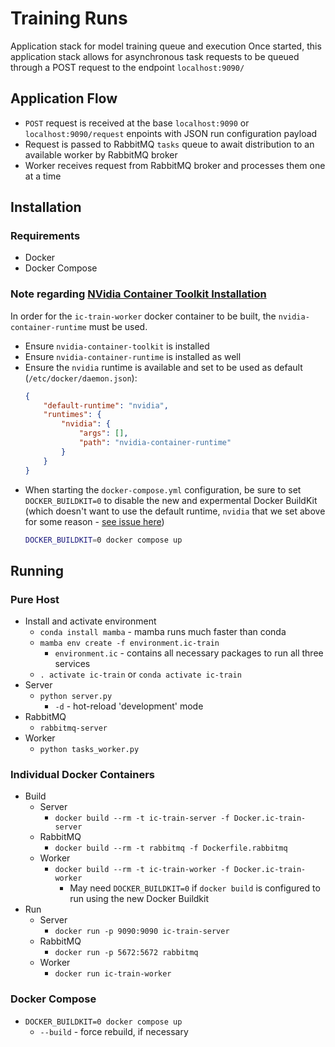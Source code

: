 # Training Runs

Application stack for model training queue and execution
Once started, this application stack allows for asynchronous task requests to be queued through a POST request to the endpoint `localhost:9090/`

## Application Flow
* `POST` request is received at the base `localhost:9090` or `localhost:9090/request` enpoints with JSON run configuration payload
* Request is passed to RabbitMQ `tasks` queue to await distribution to an available worker by RabbitMQ broker
* Worker receives request from RabbitMQ broker and processes them one at a time

## Installation

### Requirements
* Docker
* Docker Compose

### Note regarding [NVidia Container Toolkit Installation](https://docs.nvidia.com/datacenter/cloud-native/container-toolkit/install-guide.html)
In order for the `ic-train-worker` docker container to be built, the `nvidia-container-runtime` must be used.

* Ensure `nvidia-container-toolkit` is installed
* Ensure `nvidia-container-runtime` is installed as well
* Ensure the `nvidia` runtime is available and set to be used as default (`/etc/docker/daemon.json`):
    ```json
    {
        "default-runtime": "nvidia",
        "runtimes": {
            "nvidia": {
                "args": [],
                "path": "nvidia-container-runtime"
            }
        }
    }
    ```
* When starting the `docker-compose.yml` configuration, be sure to set `DOCKER_BUILDKIT=0` to disable the new and expermental Docker BuildKit (which doesn't want to use the default runtime, `nvidia` that we set above for some reason - [see issue here](https://github.com/docker/compose/issues/9681))
    ```bash
    DOCKER_BUILDKIT=0 docker compose up
    ```

## Running

### Pure Host

* Install and activate environment
    * `conda install mamba` - mamba runs much faster than conda
    * `mamba env create -f environment.ic-train`
        * `environment.ic` - contains all necessary packages to run all three services
    * `. activate ic-train` or `conda activate ic-train`
* Server
    * `python server.py`
        * `-d` - hot-reload 'development' mode
* RabbitMQ
    * `rabbitmq-server`
* Worker
    * `python tasks_worker.py`

### Individual Docker Containers

* Build
    * Server
        * `docker build --rm -t ic-train-server -f Docker.ic-train-server`
    * RabbitMQ
        * `docker build --rm -t rabbitmq -f Dockerfile.rabbitmq`
    * Worker
        * `docker build --rm -t ic-train-worker -f Docker.ic-train-worker`
            * May need `DOCKER_BUILDKIT=0` if `docker build` is configured to run using the new Docker Buildkit
* Run
    * Server
        * `docker run -p 9090:9090 ic-train-server`
    * RabbitMQ
        * `docker run -p 5672:5672 rabbitmq`
    * Worker
        * `docker run ic-train-worker`

### Docker Compose
* `DOCKER_BUILDKIT=0 docker compose up`
    * `--build` - force rebuild, if necessary

